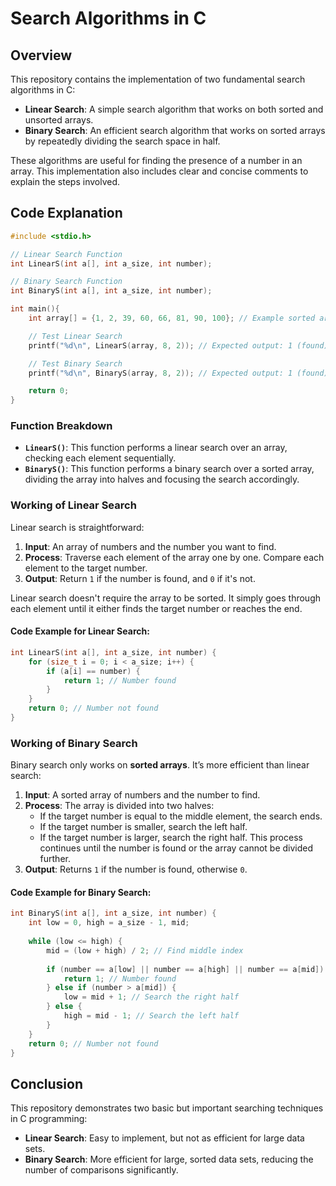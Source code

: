 # Search Algorithms in C

## Overview
This repository contains the implementation of two fundamental search algorithms in C:
- **Linear Search**: A simple search algorithm that works on both sorted and unsorted arrays.
- **Binary Search**: An efficient search algorithm that works on sorted arrays by repeatedly dividing the search space in half.

These algorithms are useful for finding the presence of a number in an array. This implementation also includes clear and concise comments to explain the steps involved.

## Code Explanation

```c
#include <stdio.h> 

// Linear Search Function
int LinearS(int a[], int a_size, int number);

// Binary Search Function
int BinaryS(int a[], int a_size, int number);

int main(){
    int array[] = {1, 2, 39, 60, 66, 81, 90, 100}; // Example sorted array

    // Test Linear Search
    printf("%d\n", LinearS(array, 8, 2)); // Expected output: 1 (found)

    // Test Binary Search
    printf("%d\n", BinaryS(array, 8, 2)); // Expected output: 1 (found)

    return 0;
}
```

### Function Breakdown

- **`LinearS()`**: This function performs a linear search over an array, checking each element sequentially.
- **`BinaryS()`**: This function performs a binary search over a sorted array, dividing the array into halves and focusing the search accordingly.

### Working of Linear Search
Linear search is straightforward:
1. **Input**: An array of numbers and the number you want to find.
2. **Process**: Traverse each element of the array one by one. Compare each element to the target number.
3. **Output**: Return `1` if the number is found, and `0` if it's not.

Linear search doesn't require the array to be sorted. It simply goes through each element until it either finds the target number or reaches the end.

#### Code Example for Linear Search:
```c
int LinearS(int a[], int a_size, int number) {
    for (size_t i = 0; i < a_size; i++) {
        if (a[i] == number) {
            return 1; // Number found
        }
    }
    return 0; // Number not found
}
```

### Working of Binary Search
Binary search only works on **sorted arrays**. It’s more efficient than linear search:
1. **Input**: A sorted array of numbers and the number to find.
2. **Process**: The array is divided into two halves:
   - If the target number is equal to the middle element, the search ends.
   - If the target number is smaller, search the left half.
   - If the target number is larger, search the right half.
   This process continues until the number is found or the array cannot be divided further.
3. **Output**: Returns `1` if the number is found, otherwise `0`.

#### Code Example for Binary Search:
```c
int BinaryS(int a[], int a_size, int number) {
    int low = 0, high = a_size - 1, mid;
    
    while (low <= high) {
        mid = (low + high) / 2; // Find middle index
        
        if (number == a[low] || number == a[high] || number == a[mid]) {
            return 1; // Number found
        } else if (number > a[mid]) {
            low = mid + 1; // Search the right half
        } else {
            high = mid - 1; // Search the left half
        }
    }
    return 0; // Number not found
}
```

## Conclusion
This repository demonstrates two basic but important searching techniques in C programming:
- **Linear Search**: Easy to implement, but not as efficient for large data sets.
- **Binary Search**: More efficient for large, sorted data sets, reducing the number of comparisons significantly.
